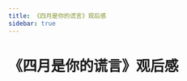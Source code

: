 ```yaml
---
title: 《四月是你的谎言》观后感
sidebar: true
---
```


# 《四月是你的谎言》观后感

<ClientOnly>
<title-pv/>
</ClientOnly>


<ClientOnly>
  <leave/>
</ClientOnly/>